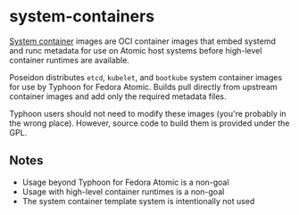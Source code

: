 # system-containers

[System container](http://www.projectatomic.io/blog/2016/09/intro-to-system-containers/) images are OCI container images that embed systemd and runc metadata for use on Atomic host systems before high-level container runtimes are available.

Poseidon distributes `etcd`, `kubelet`, and `bootkube` system container images for use by Typhoon for Fedora Atomic. Builds pull directly from upstream container images and add only the required metadata files.

Typhoon users should not need to modify these images (you're probably in the wrong place). However, source code to build them is provided under the GPL.

## Notes

* Usage beyond Typhoon for Fedora Atomic is a non-goal
* Usage with high-level container runtimes is a non-goal
* The system container template system is intentionally not used

